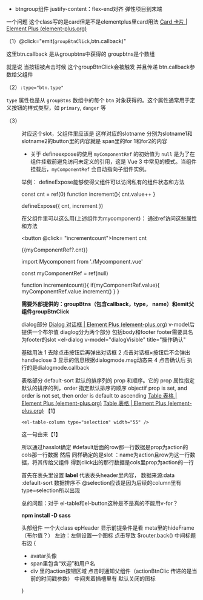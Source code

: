 ﻿
- btngroup组件
justify-content：flex-end对齐 弹性项目到末端

一个问题 这个class写的是card但是不是elementplus里card用法
[Card 卡片 | Element Plus (element-plus.org)](https://element-plus.org/zh-CN/component/card.html)

（1）@click="emit(`groupBtnClick`,btn.callback)"

这里btn.callback 是从groupbtns中获得的 
groupbtns是个数组

就是说 当按钮被点击时候 这个groupBtnClick会被触发 并且传递 btn.callback参数给父组件

（2）`:type="btn.type"` 

`type` 属性也是从 `groupBtns` 数组中的每个 `btn` 对象获得的。这个属性通常用于定义按钮的样式类型，如 `primary`, `danger` 等


（3）<slot :name="btn.slotName">

<!-- 这里代表是slotname里的default，loading还是icon？自定义默认内容，加载中组件 -->

<!-- 这里显示的是父组件那个传入的参数？ -->

<el-icon><Menu  /></el-icon>

</slot>
对应这个slot，父组件里应该是
<mycomponent>
   <template v-slot:slotfor1>
      <span> content for1</span>
   </template>
   <template v-slot:slotfor2>
      <span> content for2</span>
   </template>
   </mycomponent>
   这样对应的slotname 分别为slotname1和slotname2的button里的内容就是 span里的for 1和for2的内容


- 关于 defineexpose的使用
`myComponentRef` 的初始值为 `null` 是为了在组件挂载前避免访问未定义的引用，这是 Vue 3 中常见的模式。当组件挂载后，`myComponentRef` 会自动指向子组件实例。

举例：
defineExpose能够使得父组件可以访问私有的组件状态和方法

const cnt = ref(0)
function increment(){
	cnt.value++
}

defineExpose({
	cnt,
	increment
})

在父组件里可以这么用(上述组件为mycomponent)：
通过ref访问这些属性和方法
<Mycomponent ref="myComponentRef"/>

<button @click= "incrementcount">Increment cnt</button>
<p> {{myComponentRef?.cnt}}</p>

import Mycomponent from './Mycomponent.vue'

const myComponentRef = ref(null)

function incrementcount(){
	if(myComponentRef.value){
	myComponentRef.value.increment()
	}
}

**需要外部提供的：groupBtns（包含callback，type， name）和emit父组件groupBtnClick**


dialog部分
[Dialog 对话框 | Element Plus (element-plus.org)](https://element-plus.org/zh-CN/component/dialog.html#dialog-%E5%AF%B9%E8%AF%9D%E6%A1%86)
v-model后提供一个布尔值
diaglog分为两个部分 包括body和footer footer需要具名为footer的slot
<el-dialog
    v-model="dialogVisible"
    title="操作确认"
>

基础用法
1 去除点击按钮后再弹出对话框
2 点击对话框×按钮后不会弹出handleclose
3 显示的信息根据dialogmode.msg动态来
4 点击确认后 执行的是dialogmode.callback

表格部分
default-sort  默认的排序列的  prop  和顺序。它的  prop  属性指定默认的排序的列，order  指定默认排序的顺序
objectif  prop  is  set,  and  order  is  not  set,  then  order  is  default  to  ascending
[Table 表格 | Element Plus (element-plus.org)](https://element-plus.org/zh-CN/component/table.html#table-%E8%A1%A8%E6%A0%BC)
[Table 表格 | Element Plus (element-plus.org)](https://element-plus.org/zh-CN/component/table.html#table-%E8%A1%A8%E6%A0%BC) 【1】
```
<el-table-column type="selection" width="55" />
``` 
这一句由来【1】

所以通过hasslot确定 #default后面的row那一行数据是prop为action的cols那一行数据
然后 同样确定的是slot ：name为action且row为这一行数据，将其传给父组件 得到click出的那行数据是cols里prop为action的一行


首先在表头里设置 **label** 代表表头header里内容， 数据来源:data  :default-sort 数据排序不
@selection应该是因为后续的column里有type=selection所以出现

总的问题：对于 el-table和el-button这种是不是真的不能用v-for？

**npm install -D sass**

头部组件
一个大class epHeader 显示前提条件是看 meta里的hideFrame（布尔值？）
左边：左侧设置一个图标 点击导致 $router.back()
中间标题
右边
{
 - avatar头像
 -  span里包含“欢迎”和用户名
 -  div 里的action按钮区域 点击时通知父组件（actionBtnClic 传递的是当前的时间戳参数）
中间夹着插槽里有 默认关闭的图标

}











